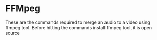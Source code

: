# FFMpeg
These are the commands required to merge an audio to a video using ffmpeg tool. Before hitting the commands install ffmpeg tool, it is open source
